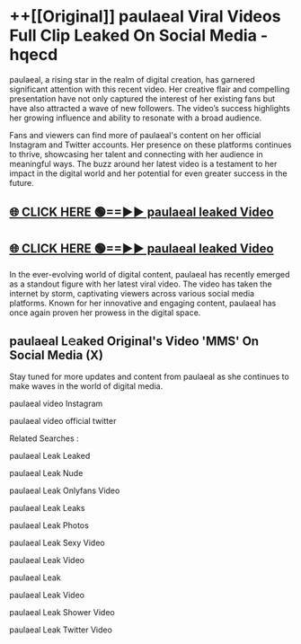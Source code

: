 # ++[[Original]] paulaeal Viral Videos Full Clip Leaked On Social Media - hqecd<br>

paulaeal, a rising star in the realm of digital creation, has garnered significant attention with this recent video. Her creative flair and compelling presentation have not only captured the interest of her existing fans but have also attracted a wave of new followers. The video’s success highlights her growing influence and ability to resonate with a broad audience.

Fans and viewers can find more of paulaeal's content on her official Instagram and Twitter accounts. Her presence on these platforms continues to thrive, showcasing her talent and connecting with her audience in meaningful ways. The buzz around her latest video is a testament to her impact in the digital world and her potential for even greater success in the future.


## [🌐 CLICK HERE 🟢==►► paulaeal leaked Video ](https://onlyclips.site?title=paulaeal&ref=git)

## [🌐 CLICK HERE 🟢==►► paulaeal leaked Video ](https://onlyclips.site?title=paulaeal&ref=git)


In the ever-evolving world of digital content, paulaeal has recently emerged as a standout figure with her latest viral video. The video has taken the internet by storm, captivating viewers across various social media platforms. Known for her innovative and engaging content, paulaeal has once again proven her prowess in the digital space.



## paulaeal L𝚎aked Original's Video 'MMS' On Social Media (X)


Stay tuned for more updates and content from paulaeal as she continues to make waves in the world of digital media.

paulaeal video Instagram

paulaeal video official twitter


Related Searches :

paulaeal Leak Leaked

paulaeal Leak Nude

paulaeal Leak Onlyfans Video

paulaeal Leak Leaks

paulaeal Leak Photos

paulaeal Leak Sexy Video

paulaeal Leak Video

paulaeal Leak

paulaeal Leak Video

paulaeal Leak Shower Video

paulaeal Leak Twitter Video

